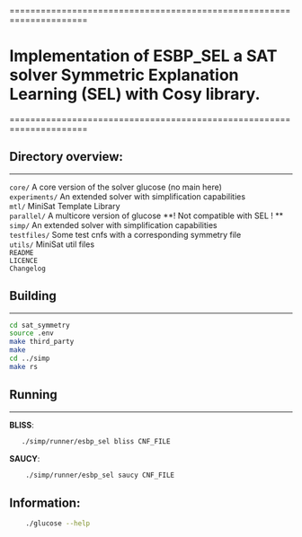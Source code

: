 =====================================================================
# Implementation of ESBP_SEL a SAT solver Symmetric Explanation Learning (SEL) with Cosy library.
=====================================================================

## Directory overview:
-------------------

`core/` A core version of the solver glucose (no main here)  
`experiments/` An extended solver with simplification capabilities  
`mtl/` MiniSat Template Library  
`parallel/` A multicore version of glucose **! Not compatible with SEL ! **  
`simp/` An extended solver with simplification capabilities  
`testfiles/` Some test cnfs with a corresponding symmetry file  
`utils/` MiniSat util files  
`README`  
`LICENCE`  
`Changelog`  

## Building
-------
```bash
cd sat_symmetry
source .env
make third_party
make
cd ../simp
make rs
```
## Running
------
**BLISS**: 
```bash 
   ./simp/runner/esbp_sel bliss CNF_FILE 
```

**SAUCY**: 
```bash
    ./simp/runner/esbp_sel saucy CNF_FILE 
```

## Information:
```bash
    ./glucose --help 
```
